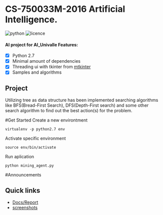 
# CS-750033M-2016 Artificial Intelligence.
![python](https://img.shields.io/badge/python-2.7%20%26%203-blue.svg)
![licence](https://img.shields.io/badge/licence-GPL%20v2-blue.svg)


#### AI project for AI_Univalle Features:
- [x] Python 2.7
- [x] Minimal amount of dependencies
- [x] Threading ui with tkinter from [mtkinter](https://github.com/abarnert/mttkinter)
- [x] Samples and algorithms

## Project
Utilizing tree as data structure has been implemented searching algorithms
like BFS(Bread-First Search), DFS(Depth-First search) and some other search algorithm
to find out the best action(s) for the problem.

#Get Started
Create a new environtment
```
virtualenv -p python2.7 env
```
Activate specific environment
```
source env/bin/activate
```
Run aplication
```
python mining_agent.py
```
#Announcements

## Quick links
* [Docs/Report](docs)
* [screenshots](images)
